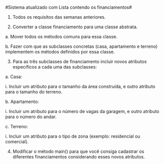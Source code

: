 #Sistema atualizado com Lista contendo os financiamentos#

1. Todos os requisitos das semanas anteriores.

2. Converter a classe financiamento para uma classe abstrata.

a. Mover todos os métodos comuns para essa classe.

b. Fazer com que as subclasses concretas (casa, apartamento e terreno) implementem os métodos definidos por essa classe.

3. Para as três subclasses de financiamento incluir novos atributos específicos a cada uma das subclasses:

a. Casa:

i. Incluir um atributo para o tamanho da área construída, e outro atributo para o tamanho do terreno.

b. Apartamento:

i. Incluir um atributo para o número de vagas da garagem, e outro atributo para o número do andar.

c. Terreno:

i. Incluir um atributo para o tipo de zona (exemplo: residencial ou comercial).

4. Modificar o método main() para que você consiga cadastrar os diferentes financiamentos considerando esses novos atributos.

